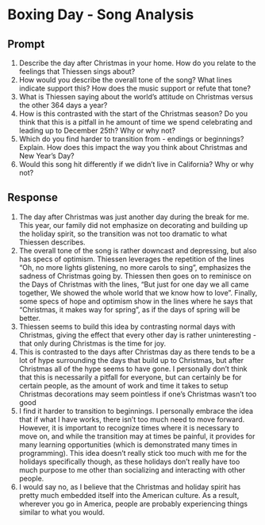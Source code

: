 # Boxing Day - Song Analysis

## Prompt

1. Describe the day after Christmas in your home. How do you relate to the feelings that Thiessen sings about?
2. How would you describe the overall tone of the song? What lines indicate support this? How does the music support or refute that tone?
3. What is Thiessen saying about the world’s attitude on Christmas versus the other 364 days a year?
4. How is this contrasted with the start of the Christmas season? Do you think that this is a pitfall in he amount of time we spend celebrating and leading up to December 25th? Why or why not?
5. Which do you find harder to transition from - endings or beginnings? Explain. How does this impact the way you think about Christmas and New Year’s Day?
6. Would this song hit differently if we didn’t live in California? Why or why not?

## Response

1. The day after Christmas was just another day during the break for me. This year, our family did not emphasize on decorating and building up the holiday spirit, so the transition was not too dramatic to what Thiessen describes.
2. The overall tone of the song is rather downcast and depressing, but also has specs of optimism. Thiessen leverages the repetition of the lines “Oh, no more lights glistening, no more carols to sing”, emphasizes the sadness of Christmas going by. Thiessen then goes on to reminisce on the Days of Christmas with the lines, “But just for one day we all came together, We showed the whole world that we know how to love”. Finally, some specs of hope and optimism show in the lines where he says that “Christmas, it makes way for spring”, as if the days of spring will be better.
3. Thiessen seems to build this idea by contrasting normal days with Christmas, giving the effect that every other day is rather uninteresting - that only during Christmas is the time for joy.
4. This is contrasted to the days after Christmas day as there tends to be a lot of hype surrounding the days that build up to Christmas, but after Christmas all of the hype seems to have gone. I personally don’t think that this is necessarily a pitfall for everyone, but can certainly be for certain people, as the amount of work and time it takes to setup Christmas decorations may seem pointless if one’s Christmas wasn’t too good
5. I find it harder to transition to beginnings. I personally embrace the idea that if what I have works, there isn’t too much need to move forward. However, it is important to recognize times where it is necessary to move on, and while the transition may at times be painful, it provides for many learning opportunities (which is demonstrated many times in programming). This idea doesn’t really stick too much with me for the holidays specifically though, as these holidays don’t really have too much purpose to me other than socializing and interacting with other people.
6. I would say no, as I believe that the Christmas and holiday spirit has pretty much embedded itself into the American culture. As a result, wherever you go in America, people are probably experiencing things similar to what you would.